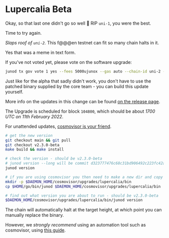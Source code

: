 # Lupercalia Beta

Okay, so that last one didn't go so well 🤣 RIP `uni-1`, you were the best.

Time to try again.

*Slaps roof of `uni-2`.* This f@@@en testnet can fit so many chain halts in it.

Yes that was a meme in text form.

If you've not voted yet, please vote on the software upgrade:

```sh
junod tx gov vote 1 yes --fees 5000ujunox --gas auto --chain-id uni-2 --from <key>
```

Just like for the alpha that sadly didn't work, you don't have to use the patched binary supplied by the core team - you can build this update yourself.

More info on the updates in this change can be found [on the release page](https://github.com/CosmosContracts/juno/releases/tag/v2.3.0-beta).

The Upgrade is scheduled for block `104800`, which should be about _1700 UTC on 11th February 2022_.

For unattended updates, [cosmovisor is your friend](https://docs.junochain.com/validators/setting-up-cosmovisor).

```bash
# get the new version
git checkout main && git pull
git checkout v2.3.0-beta
make build && make install

# check the version - should be v2.3.0-beta
# junod version --long will be commit d323777476c68c31bd906492c223fc42acf70e30
junod version

# if you are using cosmovisor you then need to make a new dir and copy this new binary
mkdir -p $DAEMON_HOME/cosmovisor/upgrades/lupercalia/bin
cp $HOME/go/bin/junod $DAEMON_HOME/cosmovisor/upgrades/lupercalia/bin

# find out what version you are about to run - should be v2.3.0-beta
$DAEMON_HOME/cosmovisor/upgrades/lupercalia/bin/junod version
```

The chain will automatically halt at the target height, at which point you can manually replace the binary.

However, we _strongly recommend_ using an automation tool such as cosmovisor, using [this guide](https://docs.junochain.com/validators/setting-up-cosmovisor).
